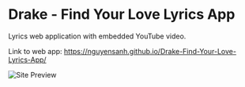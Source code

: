 # Drake - Find Your Love Lyrics App
Lyrics web application with embedded YouTube video.

Link to web app: https://nguyensanh.github.io/Drake-Find-Your-Love-Lyrics-App/

![Site Preview](Drake_FindYourLove.pn)
